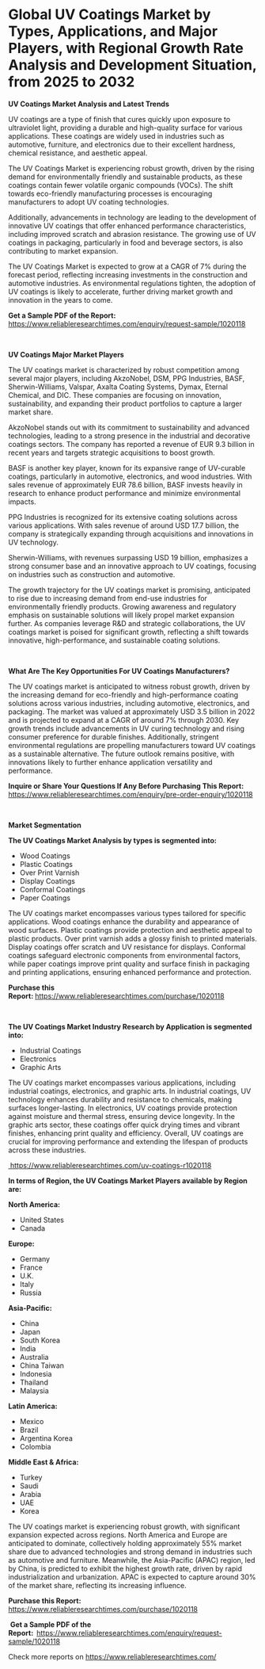 <p><h1>Global UV Coatings Market by Types, Applications, and Major Players, with Regional Growth Rate Analysis and Development Situation, from 2025 to 2032</h1></p><p><strong>UV Coatings Market Analysis and Latest Trends</strong></p>
<p><p>UV coatings are a type of finish that cures quickly upon exposure to ultraviolet light, providing a durable and high-quality surface for various applications. These coatings are widely used in industries such as automotive, furniture, and electronics due to their excellent hardness, chemical resistance, and aesthetic appeal. </p><p>The UV Coatings Market is experiencing robust growth, driven by the rising demand for environmentally friendly and sustainable products, as these coatings contain fewer volatile organic compounds (VOCs). The shift towards eco-friendly manufacturing processes is encouraging manufacturers to adopt UV coating technologies. </p><p>Additionally, advancements in technology are leading to the development of innovative UV coatings that offer enhanced performance characteristics, including improved scratch and abrasion resistance. The growing use of UV coatings in packaging, particularly in food and beverage sectors, is also contributing to market expansion. </p><p>The UV Coatings Market is expected to grow at a CAGR of 7% during the forecast period, reflecting increasing investments in the construction and automotive industries. As environmental regulations tighten, the adoption of UV coatings is likely to accelerate, further driving market growth and innovation in the years to come.</p></p>
<p><strong>Get a Sample PDF of the Report:&nbsp;</strong> <a href="https://www.reliableresearchtimes.com/enquiry/request-sample/1020118?utm_campaign=3281&utm_medium=2&utm_source=Github&utm_content=ia&utm_term=31032025&utm_id=uv-coatings">https://www.reliableresearchtimes.com/enquiry/request-sample/1020118</a></p>
<p>&nbsp;</p>
<p><strong>UV Coatings Major Market Players</strong></p>
<p><p>The UV coatings market is characterized by robust competition among several major players, including AkzoNobel, DSM, PPG Industries, BASF, Sherwin-Williams, Valspar, Axalta Coating Systems, Dymax, Eternal Chemical, and DIC. These companies are focusing on innovation, sustainability, and expanding their product portfolios to capture a larger market share.</p><p>AkzoNobel stands out with its commitment to sustainability and advanced technologies, leading to a strong presence in the industrial and decorative coatings sectors. The company has reported a revenue of EUR 9.3 billion in recent years and targets strategic acquisitions to boost growth.</p><p>BASF is another key player, known for its expansive range of UV-curable coatings, particularly in automotive, electronics, and wood industries. With sales revenue of approximately EUR 78.6 billion, BASF invests heavily in research to enhance product performance and minimize environmental impacts.</p><p>PPG Industries is recognized for its extensive coating solutions across various applications. With sales revenue of around USD 17.7 billion, the company is strategically expanding through acquisitions and innovations in UV technology. </p><p>Sherwin-Williams, with revenues surpassing USD 19 billion, emphasizes a strong consumer base and an innovative approach to UV coatings, focusing on industries such as construction and automotive.</p><p>The growth trajectory for the UV coatings market is promising, anticipated to rise due to increasing demand from end-use industries for environmentally friendly products. Growing awareness and regulatory emphasis on sustainable solutions will likely propel market expansion further. As companies leverage R&D and strategic collaborations, the UV coatings market is poised for significant growth, reflecting a shift towards innovative, high-performance, and sustainable coating solutions.</p></p>
<p>&nbsp;</p>
<p><strong>What Are The Key Opportunities For UV Coatings Manufacturers?</strong></p>
<p><p>The UV coatings market is anticipated to witness robust growth, driven by the increasing demand for eco-friendly and high-performance coating solutions across various industries, including automotive, electronics, and packaging. The market was valued at approximately USD 3.5 billion in 2022 and is projected to expand at a CAGR of around 7% through 2030. Key growth trends include advancements in UV curing technology and rising consumer preference for durable finishes. Additionally, stringent environmental regulations are propelling manufacturers toward UV coatings as a sustainable alternative. The future outlook remains positive, with innovations likely to further enhance application versatility and performance.</p></p>
<p><strong>Inquire or Share Your Questions If Any Before Purchasing This Report:</strong> <a href="https://www.reliableresearchtimes.com/enquiry/pre-order-enquiry/1020118?utm_campaign=3281&utm_medium=2&utm_source=Github&utm_content=ia&utm_term=31032025&utm_id=uv-coatings">https://www.reliableresearchtimes.com/enquiry/pre-order-enquiry/1020118</a></p>
<p>&nbsp;</p>
<p><strong>Market Segmentation</strong></p>
<p><strong>The UV Coatings Market Analysis by types is segmented into:</strong></p>
<p><ul><li>Wood Coatings</li><li>Plastic Coatings</li><li>Over Print Varnish</li><li>Display Coatings</li><li>Conformal Coatings</li><li>Paper Coatings</li></ul></p>
<p><p>The UV coatings market encompasses various types tailored for specific applications. Wood coatings enhance the durability and appearance of wood surfaces. Plastic coatings provide protection and aesthetic appeal to plastic products. Over print varnish adds a glossy finish to printed materials. Display coatings offer scratch and UV resistance for displays. Conformal coatings safeguard electronic components from environmental factors, while paper coatings improve print quality and surface finish in packaging and printing applications, ensuring enhanced performance and protection.</p></p>
<p><strong>Purchase this Report:&nbsp;</strong><a href="https://www.reliableresearchtimes.com/purchase/1020118?utm_campaign=3281&utm_medium=2&utm_source=Github&utm_content=ia&utm_term=31032025&utm_id=uv-coatings">https://www.reliableresearchtimes.com/purchase/1020118</a></p>
<p>&nbsp;</p>
<p><strong>The UV Coatings Market Industry Research by Application is segmented into:</strong></p>
<p><ul><li>Industrial Coatings</li><li>Electronics</li><li>Graphic Arts</li></ul></p>
<p><p>The UV coatings market encompasses various applications, including industrial coatings, electronics, and graphic arts. In industrial coatings, UV technology enhances durability and resistance to chemicals, making surfaces longer-lasting. In electronics, UV coatings provide protection against moisture and thermal stress, ensuring device longevity. In the graphic arts sector, these coatings offer quick drying times and vibrant finishes, enhancing print quality and efficiency. Overall, UV coatings are crucial for improving performance and extending the lifespan of products across these industries.</p></p>
<p><a href="https://www.reliableresearchtimes.com/uv-coatings-r1020118?utm_campaign=3281&utm_medium=2&utm_source=Github&utm_content=ia&utm_term=31032025&utm_id=uv-coatings">&nbsp;https://www.reliableresearchtimes.com/uv-coatings-r1020118</a></p>
<p><strong>In terms of Region, the UV Coatings Market Players available by Region are:</strong></p>
<p>
    <p> <strong> North America: </strong>
        <ul>
            <li>United States</li>
            <li>Canada</li>
        </ul>
        </p> 
    <p> <strong> Europe: </strong>
        <ul>
            <li>Germany</li>
            <li>France</li>
            <li>U.K.</li>
            <li>Italy</li>
            <li>Russia</li>
        </ul>
        </p> 
    <p> <strong> Asia-Pacific: </strong>
        <ul>
            <li>China</li>
            <li>Japan</li>
            <li>South Korea</li>
            <li>India</li>
            <li>Australia</li>
            <li>China Taiwan</li>
            <li>Indonesia</li>
            <li>Thailand</li>
            <li>Malaysia</li>
        </ul>
        </p> 
    <p> <strong> Latin America: </strong>
        <ul>
            <li>Mexico</li>
            <li>Brazil</li>
            <li>Argentina Korea</li>
            <li>Colombia</li>
        </ul>
        </p> 
    <p> <strong> Middle East & Africa: </strong>
        <ul>
            <li>Turkey</li>
            <li>Saudi</li>
            <li>Arabia</li>
            <li>UAE</li>
            <li>Korea</li>
        </ul>
    </p>
    </p>
<p><p>The UV coatings market is experiencing robust growth, with significant expansion expected across regions. North America and Europe are anticipated to dominate, collectively holding approximately 55% market share due to advanced technologies and strong demand in industries such as automotive and furniture. Meanwhile, the Asia-Pacific (APAC) region, led by China, is predicted to exhibit the highest growth rate, driven by rapid industrialization and urbanization. APAC is expected to capture around 30% of the market share, reflecting its increasing influence.</p></p>
<p><strong>Purchase this Report: </strong><a href="https://www.reliableresearchtimes.com/purchase/1020118?utm_campaign=3281&utm_medium=2&utm_source=Github&utm_content=ia&utm_term=31032025&utm_id=uv-coatings">https://www.reliableresearchtimes.com/purchase/1020118</a></p>
<p>&nbsp;<strong>Get a Sample PDF of the Report:&nbsp;&nbsp;</strong><a href="https://www.reliableresearchtimes.com/enquiry/request-sample/1020118?utm_campaign=3281&utm_medium=2&utm_source=Github&utm_content=ia&utm_term=31032025&utm_id=uv-coatings">https://www.reliableresearchtimes.com/enquiry/request-sample/1020118</a></p>
<p><strong></strong></p>
<p>Check more reports on <a href="https://www.reliableresearchtimes.com/?utm_campaign=3281&utm_medium=2&utm_source=Github&utm_content=ia&utm_term=31032025&utm_id=uv-coatings">https://www.reliableresearchtimes.com/</a></p>